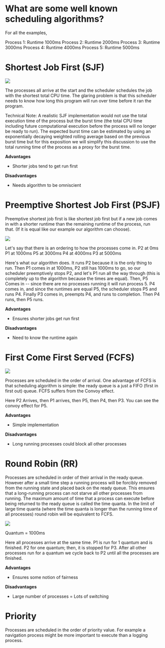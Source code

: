 # What are some well known scheduling algorithms?

For all the examples,

Process 1: Runtime 1000ms
Process 2: Runtime 2000ms
Process 3: Runtime 3000ms
Process 4: Runtime 4000ms
Process 5: Runtime 5000ms

# Shortest Job First (SJF)

![](http://i.imgur.com/jGLvjqT.png)

The processes all arrive at the start and the scheduler schedules the job with the shortest total CPU time. The glaring problem is that this scheduler needs to know how long this program will run over time before it ran the program.

Technical Note: A realistic SJF implementation would not use the total execution time of the process but the burst time (the total CPU time including future computational execution before the process will no longer be ready to run). The expected burst time can be estimated by using an exponentially decaying weighted rolling average based on the previous burst time but for this exposition we will simplify this discussion to use the total running time of the process as a proxy for the burst time.

**Advantages**
* Shorter jobs tend to get run first

**Disadvantages**
* Needs algorithm to be omniscient

# Preemptive Shortest Job First (PSJF)

Preemptive shortest job first is like shortest job first but if a new job comes in with a shorter runtime than the remaining runtime of the process, run that. (If it is equal like our example our algorithm can choose).

![](http://i.imgur.com/jGLvjqT.png)

Let's say that there is an ordering to how the processes come in. 
P2 at 0ms
P1 at 1000ms
P5 at 3000ms
P4 at 4000ms
P3 at 5000ms

Here's what our algorithm does. It runs P2 because it is the only thing to run. Then P1 comes in at 1000ms, P2 still has 1000ms to go, so our scheduler preemptively stops P2, and let's P1 run all the way through (this is completely up to the algorithm because the times are equal). Then, P5 Comes in -- since there are no processes running it will run process 5. P4 comes in, and since the runtimes are equal P5, the scheduler stops P5 and runs P4. Finally P3 comes in, preempts P4, and runs to completion. Then P4 runs, then P5 runs.

**Advantages**
* Ensures shorter jobs get run first

**Disadvantages**
* Need to know the runtime again

# First Come First Served (FCFS)

![](http://i.imgur.com/lcMpUZz.png)

Processes are scheduled in the order of arrival. One advantage of FCFS is that scheduling algorithm is simple: the ready queue is a just a FIFO (first in first out) queue.
FCFS suffers from the Convoy effect.

Here P2 Arrives, then P1 arrives, then P5, then P4, then P3. You can see the convoy effect for P5.

**Advantages**
* Simple implementation

**Disadvantages**
* Long running processes could block all other processes

# Round Robin (RR)

Processes are scheduled in order of their arrival in the ready queue. However after a small time step a running process will be forcibly removed from the running state and placed back on the ready queue. This ensures that a long-running process can not starve all other processes from running.
The maximum amount of time that a process can execute before being returned to the ready queue is called the time quanta. In the limit of large time quanta (where the time quanta is longer than the running time of all processes) round robin will be equivalent to FCFS.

![](http://i.imgur.com/AlBYi0Y.png)

Quantum = 1000ms

Here all processes arrive at the same time. P1 is run for 1 quantum and is finished. P2 for one quantum; then, it is stopped for P3. After all other processes run for a quantum we cycle back to P2 until all the processes are finished.

**Advantages**
* Ensures some notion of fairness

**Disadvantages**
* Large number of processes = Lots of switching

# Priority

Processes are scheduled in the order of priority value. For example a navigation process might be more important to execute than a logging process.
